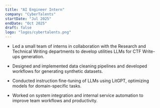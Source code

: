 ```yaml
---
title: "AI Engineer Intern"
company: "CyberTalents"
startDate: "Jul 2025"
endDate: "Oct 2025"
draft: false 
logo: "logos/cybertalents.png"
---
```


- Led a small team of interns in collaboration with the Research and Technical Writing departments to develop utilities LLMs for CTF Write-ups generation.

- Designed and implemented data cleaning pipelines and developed workflows for generating synthetic datasets.

- Conducted instruction fine-tuning of LLMs using LitGPT, optimizing models for domain-specific tasks.

- Worked on system integration and internal service automation to improve team workflows and productivity.
